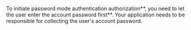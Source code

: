 <IntegrationDetailCard title="Collect user account password">

To initiate password mode authentication authorization**, you need to let the user enter the account password first**. Your application needs to be responsible for collecting the user's account password.

</IntegrationDetailCard>
